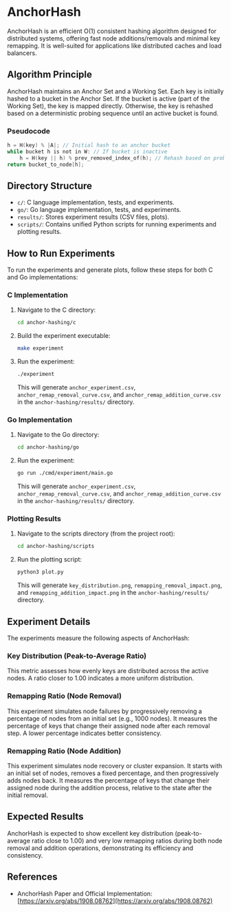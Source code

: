 # AnchorHash

AnchorHash is an efficient O(1) consistent hashing algorithm designed for distributed systems, offering fast node additions/removals and minimal key remapping. It is well-suited for applications like distributed caches and load balancers.

## Algorithm Principle

AnchorHash maintains an Anchor Set and a Working Set. Each key is initially hashed to a bucket in the Anchor Set. If the bucket is active (part of the Working Set), the key is mapped directly. Otherwise, the key is rehashed based on a deterministic probing sequence until an active bucket is found.

### Pseudocode

```c
h = H(key) % |A|; // Initial hash to an anchor bucket
while bucket h is not in W: // If bucket is inactive
    h = H(key || h) % prev_removed_index_of(h); // Rehash based on probing sequence
return bucket_to_node[h];
```

## Directory Structure

-   `c/`: C language implementation, tests, and experiments.
-   `go/`: Go language implementation, tests, and experiments.
-   `results/`: Stores experiment results (CSV files, plots).
-   `scripts/`: Contains unified Python scripts for running experiments and plotting results.

## How to Run Experiments

To run the experiments and generate plots, follow these steps for both C and Go implementations:

### C Implementation

1.  Navigate to the C directory:
    ```sh
    cd anchor-hashing/c
    ```
2.  Build the experiment executable:
    ```sh
    make experiment
    ```
3.  Run the experiment:
    ```sh
    ./experiment
    ```
    This will generate `anchor_experiment.csv`, `anchor_remap_removal_curve.csv`, and `anchor_remap_addition_curve.csv` in the `anchor-hashing/results/` directory.

### Go Implementation

1.  Navigate to the Go directory:
    ```sh
    cd anchor-hashing/go
    ```
2.  Run the experiment:
    ```sh
    go run ./cmd/experiment/main.go
    ```
    This will generate `anchor_experiment.csv`, `anchor_remap_removal_curve.csv`, and `anchor_remap_addition_curve.csv` in the `anchor-hashing/results/` directory.

### Plotting Results

1.  Navigate to the scripts directory (from the project root):
    ```sh
    cd anchor-hashing/scripts
    ```
2.  Run the plotting script:
    ```sh
    python3 plot.py
    ```
    This will generate `key_distribution.png`, `remapping_removal_impact.png`, and `remapping_addition_impact.png` in the `anchor-hashing/results/` directory.

## Experiment Details

The experiments measure the following aspects of AnchorHash:

### Key Distribution (Peak-to-Average Ratio)

This metric assesses how evenly keys are distributed across the active nodes. A ratio closer to 1.00 indicates a more uniform distribution.

### Remapping Ratio (Node Removal)

This experiment simulates node failures by progressively removing a percentage of nodes from an initial set (e.g., 1000 nodes). It measures the percentage of keys that change their assigned node after each removal step. A lower percentage indicates better consistency.

### Remapping Ratio (Node Addition)

This experiment simulates node recovery or cluster expansion. It starts with an initial set of nodes, removes a fixed percentage, and then progressively adds nodes back. It measures the percentage of keys that change their assigned node during the addition process, relative to the state after the initial removal.

## Expected Results

AnchorHash is expected to show excellent key distribution (peak-to-average ratio close to 1.00) and very low remapping ratios during both node removal and addition operations, demonstrating its efficiency and consistency.

## References

-   AnchorHash Paper and Official Implementation:
    [https://arxiv.org/abs/1908.08762](https://arxiv.org/abs/1908.08762)